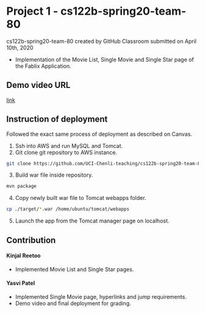 # Project 1 - cs122b-spring20-team-80 
cs122b-spring20-team-80 created by GitHub Classroom
submitted on April 10th, 2020

- Implementation of the Movie List, Single Movie and Single Star page of the Fablix Application.

## Demo video URL

[link](https://youtu.be/Cd_2F8tFhRM)


## Instruction of deployment

Followed the exact same process of deployment as described on Canvas. 

  1. Ssh into AWS and run MySQL and Tomcat.
  2. Git clone git repository to AWS instance.
  
```bash
git clone https://github.com/UCI-Chenli-teaching/cs122b-spring20-team-80.git
```
  3. Build war file inside repository.
  
```bash
mvn package
```
  4. Copy newly built war file to Tomcat webapps folder.
```bash
cp ./target/*.war /home/ubuntu/tomcat/webapps
```
  5. Launch the app from the Tomcat manager page on localhost.

## Contribution

#### Kinjal Reetoo 
  - Implemented Movie List and Single Star pages.

#### Yasvi Patel 
  - Implemented Single Movie page, hyperlinks and jump requirements.
  - Demo video and final deployment for grading.
  

